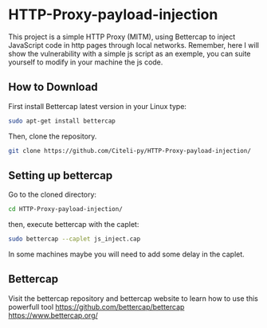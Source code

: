 # HTTP-Proxy-payload-injection
This project is a simple HTTP Proxy (MITM), using Bettercap to inject JavaScript code in http pages through local networks. 
Remember, here I will show the vulnerability with a simple js script as an exemple, you can suite yourself to modify in your machine the js 
code.

## How to Download
First install Bettercap latest version in your Linux type:
```bash
sudo apt-get install bettercap
```
Then, clone the repository.
```bash
git clone https://github.com/Citeli-py/HTTP-Proxy-payload-injection/
```
## Setting up bettercap
Go to the cloned directory:
```bash
cd HTTP-Proxy-payload-injection/
```
then, execute bettercap with the caplet:

```bash
sudo bettercap --caplet js_inject.cap
```
In some machines maybe you will need to add some delay in the caplet.

## Bettercap
Visit the bettercap repository and bettercap website to learn how to use this powerfull tool
https://github.com/bettercap/bettercap
https://www.bettercap.org/
